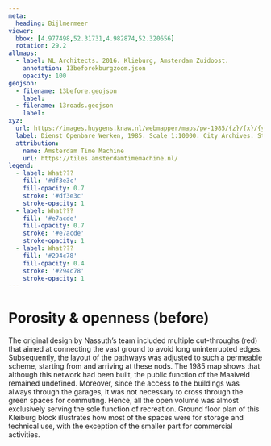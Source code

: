 ```yaml
---
meta:
  heading: Bijlmermeer
viewer:
  bbox: [4.977498,52.31731,4.982874,52.320656]
  rotation: 29.2
allmaps:
  - label: NL Architects. 2016. Klieburg, Amsterdam Zuidoost.
    annotation: 13beforekburgzoom.json
    opacity: 100
geojson:
  - filename: 13before.geojson
    label:
  - filename: 13roads.geojson
    label:
xyz:
  url: https://images.huygens.knaw.nl/webmapper/maps/pw-1985/{z}/{x}/{y}.png
  label: Dienst Openbare Werken, 1985. Scale 1:10000. City Archives. Stadsarchief Amsterdam.
  attribution:
    name: Amsterdam Time Machine
    url: https://tiles.amsterdamtimemachine.nl/
legend:
  - label: What???
    fill: '#df3e3c'
    fill-opacity: 0.7
    stroke: '#df3e3c'
    stroke-opacity: 1
  - label: What???
    fill: '#e7acde'
    fill-opacity: 0.7
    stroke: '#e7acde'
    stroke-opacity: 1
  - label: What???
    fill: '#294c78'
    fill-opacity: 0.4
    stroke: '#294c78'
    stroke-opacity: 1
---
```

# Porosity & openness (before)
The original design by Nassuth’s team included multiple cut-throughs (red) that aimed at connecting the vast ground to avoid long uninterrupted edges. Subsequently, the layout of the pathways was adjusted to such a permeable scheme, starting from and arriving at these nods.
The 1985 map shows that although this network had been built, the public function of the Maaiveld remained undefined. Moreover, since the access to the buildings was always through the garages, it was not necessary to cross through the green spaces for commuting. Hence, all the open volume was almost exclusively serving the sole function of recreation.
Ground floor plan of this Kleiburg block illustrates how most of the spaces were for storage and technical use, with the exception of the smaller part for commercial activities.


